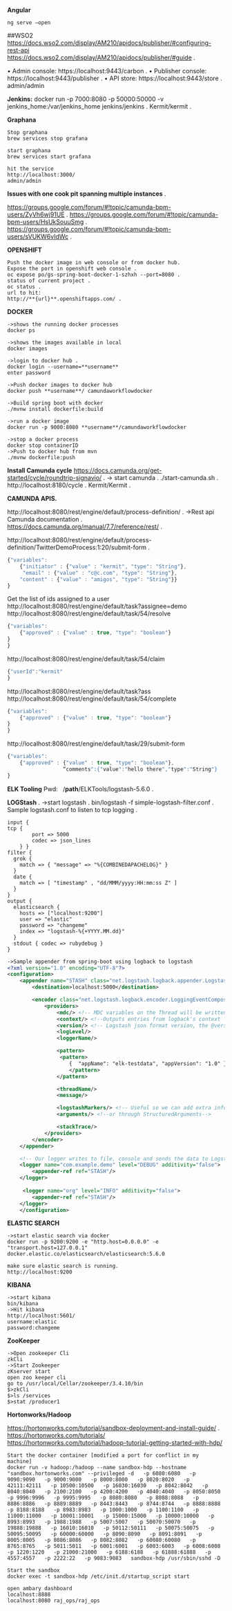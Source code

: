 
**Angular**
```
ng serve –open  
```

##WSO2
https://docs.wso2.com/display/AM210/apidocs/publisher/#configuring-rest-api   
https://docs.wso2.com/display/AM210/apidocs/publisher/#guide . 

•	Admin console: https://localhost:9443/carbon . 
•	Publisher console: https://localhost:9443/publisher . 
•	API store: https://localhost:9443/store . 
admin/admin

**Jenkins:**
docker run -p 7000:8080 -p 50000:50000 -v jenkins_home:/var/jenkins_home jenkins/jenkins . 
Kermit/kermit . 

**Graphana**
```
Stop graphana 
brew services stop grafana 

start graphana 
brew services start grafana  

hit the service
http://localhost:3000/  
admin/admin 
```
**Issues with one cook pit spanning multiple instances** . 

https://groups.google.com/forum/#!topic/camunda-bpm-users/ZyVh6wj91UE . 
https://groups.google.com/forum/#!topic/camunda-bpm-users/HsUkSouuSmg . 
https://groups.google.com/forum/#!topic/camunda-bpm-users/sVUKW6vIdWc . 

**OPENSHIFT**
```
Push the docker image in web console or from docker hub.   
Expose the port in openshift web console . 
oc expose po/gs-spring-boot-docker-1-szhxh --port=8080 . 
status of current project . 
oc status . 
url to hit:  
http://**{url}**.openshiftapps.com/ . 
```

**DOCKER**
```
->shows the running docker processes 
docker ps 

->shows the images available in local 
docker images 

->login to docker hub . 
docker login --username=**username**  
enter password 

->Push docker images to docker hub  
docker push **username**/ camundaworkflowdocker 

->Build spring boot with docker 
./mvnw install dockerfile:build 

->run a docker image 
docker run -p 9000:8080 **username**/camundaworkflowdocker 

->stop a docker process 
docker stop containerID 
->Push to docker hub from mvn 
./mvnw dockerfile:push 
```
**Install Camunda cycle**
https://docs.camunda.org/get-started/cycle/roundtrip-signavio/ . 
-> start camunda . 
./start-camunda.sh . 
http://localhost:8180/cycle . 
Kermit/Kermit . 

**CAMUNDA APIS.**

http://localhost:8080/rest/engine/default/process-definition/ . 
->Rest api Camunda documentation . 
https://docs.camunda.org/manual/7.7/reference/rest/ . 

http://localhost:8080/rest/engine/default/process-definition/TwitterDemoProcess:1:20/submit-form . 
```javascript
{"variables":
    {"initiator" : {"value" : "kermit", "type": "String"},
     "email" : {"value" : "c@c.com", "type": "String"},
    "content" : {"value" : "amigos", "type": "String"}}
}
```
Get the list of ids assigned to a user
http://localhost:8080/rest/engine/default/task?assignee=demo
http://localhost:8080/rest/engine/default/task/54/resolve
```javascript
{"variables":
    {"approved" : {"value" : true, "type": "boolean"}
}
}
```
http://localhost:8080/rest/engine/default/task/54/claim
```javascript
{"userId":"kermit"
}
```
http://localhost:8080/rest/engine/default/task?ass
http://localhost:8080/rest/engine/default/task/54/complete
```javascript
{"variables":
    {"approved" : {"value" : true, "type": "boolean"}
}
}
```
http://localhost:8080/rest/engine/default/task/29/submit-form
```javascript
{"variables":
    {"approved" : {"value" : true, "type": "boolean"},
                  “comments":{"value":"hello there","type":"String"}
}
```

**ELK Tooling**
Pwd:   /**path**/ELKTools/logstash-5.6.0 . 

**LOGStash** . 
->start logstash . 
bin/logstash -f simple-logstash-filter.conf . 
Sample logstash.conf to listen to tcp logging . 
```
input { 
tcp {
        port => 5000
        codec => json_lines
    } }
filter {
  grok {
    match => { "message" => "%{COMBINEDAPACHELOG}" }
  }
  date {
    match => [ "timestamp" , "dd/MMM/yyyy:HH:mm:ss Z" ]
  }
}
output {
  elasticsearch { 
    hosts => ["localhost:9200"] 
    user => "elastic"
    password => "changeme"
    index => "logstash-%{+YYYY.MM.dd}"
  }
  stdout { codec => rubydebug }
}
```

```xml
->Sample appender from spring-boot using logback to logstash
<?xml version="1.0" encoding="UTF-8"?>
<configuration>
    <appender name="STASH" class="net.logstash.logback.appender.LogstashTcpSocketAppender">
        <destination>localhost:5000</destination>

        <encoder class="net.logstash.logback.encoder.LoggingEventCompositeJsonEncoder">
            <providers>
                <mdc/> <!-- MDC variables on the Thread will be written as JSON fields--> 
                <context/> <!--Outputs entries from logback's context -->                               
                <version/> <!-- Logstash json format version, the @version field in the output-->
                <logLevel/>
                <loggerName/>

                <pattern>
                 <pattern>
                    {  "appName": "elk-testdata", "appVersion": "1.0" } 
                    </pattern>
                </pattern>

                <threadName/>
                <message/>

                <logstashMarkers/> <!-- Useful so we can add extra information for specific log lines as Markers--> 
                <arguments/> <!--or through StructuredArguments-->

                <stackTrace/>
            </providers>
        </encoder>
    </appender>

    <!-- Our logger writes to file, console and sends the data to Logstash -->
    <logger name="com.example.demo" level="DEBUG" additivity="false">
        <appender-ref ref="STASH"/>
    </logger> 
    
     <logger name="org" level="INFO" additivity="false">
        <appender-ref ref="STASH"/>
    </logger> 
    </configuration> 
 ```

**ELASTIC SEARCH**
```
->start elastic search via docker 
docker run -p 9200:9200 -e "http.host=0.0.0.0" -e "transport.host=127.0.0.1" docker.elastic.co/elasticsearch/elasticsearch:5.6.0

make sure elastic search is running.
http://localhost:9200
```

**KIBANA**
```
->start kibana
bin/kibana
->Hit kibana
http://localhost:5601/
username:elastic
password:changeme
```

**ZooKeeper**
```
->Open zookeeper Cli
zkCli
->Start Zookeeper
zKserver start
open zoo keeper cli
go to /usr/local/Cellar/zookeeper/3.4.10/bin
$>zkCli
$>ls /services
$>stat /producer1 
```

**Hortonworks/Hadoop**

https://hortonworks.com/tutorial/sandbox-deployment-and-install-guide/ . 
https://hortonworks.com/tutorials/    
https://hortonworks.com/tutorial/hadoop-tutorial-getting-started-with-hdp/   
```
Start the docker container [modified a port for conflict in my machine]
docker run -v hadoop:/hadoop --name sandbox-hdp --hostname "sandbox.hortonworks.com" --privileged -d   -p 6080:6080   -p 9090:9090   -p 9000:9000   -p 8000:8000   -p 8020:8020   -p 42111:42111   -p 10500:10500   -p 16030:16030   -p 8042:8042   -p 8040:8040   -p 2100:2100   -p 4200:4200   -p 4040:4040   -p 8050:8050   -p 9996:9996   -p 9995:9995   -p 8080:8080   -p 8088:8088   -p 8886:8886   -p 8889:8889   -p 8443:8443   -p 8744:8744   -p 8888:8888   -p 8188:8188   -p 8983:8983   -p 1000:1000   -p 1100:1100   -p 11000:11000   -p 10001:10001   -p 15000:15000   -p 10000:10000   -p 8993:8993   -p 1988:1988   -p 5007:5007   -p 50070:50070   -p 19888:19888   -p 16010:16010   -p 50112:50111   -p 50075:50075   -p 50095:50095   -p 60000:60000   -p 8090:8090   -p 8091:8091   -p 8005:8005   -p 8086:8086   -p 8082:8082   -p 60080:60080   -p 8765:8765   -p 5011:5011   -p 6001:6001   -p 6003:6003   -p 6008:6008   -p 1220:1220   -p 21000:21000   -p 6188:6188   -p 61888:61888   -p 4557:4557   -p 2222:22   -p 9083:9083   sandbox-hdp /usr/sbin/sshd -D

Start the sandbox
docker exec -t sandbox-hdp /etc/init.d/startup_script start

open ambary dashboard
localhost:8888
localhost:8080 raj_ops/raj_ops

```

